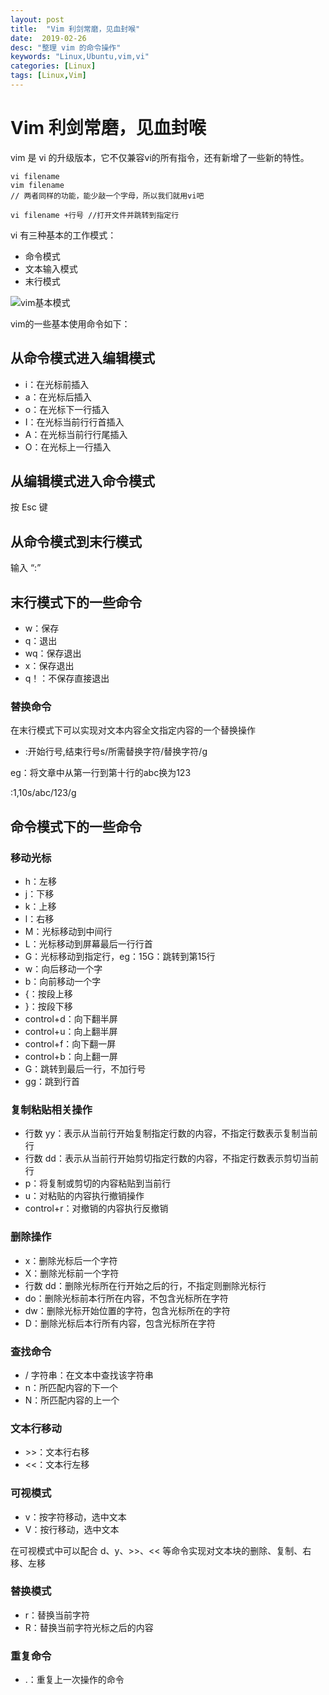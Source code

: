 ```yaml
---
layout: post
title:  "Vim 利剑常磨，见血封喉"
date:  2019-02-26
desc: "整理 vim 的命令操作"
keywords: "Linux,Ubuntu,vim,vi"
categories: [Linux]
tags: [Linux,Vim]
---
```

# Vim 利剑常磨，见血封喉

vim 是 vi 的升级版本，它不仅兼容vi的所有指令，还有新增了一些新的特性。

```shell
vi filename
vim filename
// 两者同样的功能，能少敲一个字母，所以我们就用vi吧

vi filename +行号 //打开文件并跳转到指定行
```

vi 有三种基本的工作模式：

- 命令模式
- 文本输入模式
- 末行模式

![vim基本模式](https://github.com/wangxin1248/interview/blob/master/assets/images/linux/2.bmp)

vim的一些基本使用命令如下：

## 从命令模式进入编辑模式

- i：在光标前插入
- a：在光标后插入
- o：在光标下一行插入
- I：在光标当前行行首插入
- A：在光标当前行行尾插入
- O：在光标上一行插入

## 从编辑模式进入命令模式

按 Esc 键

## 从命令模式到末行模式

输入 “:”

## 末行模式下的一些命令

- w：保存
- q：退出
- wq：保存退出
- x：保存退出
- q！：不保存直接退出

### 替换命令

在末行模式下可以实现对文本内容全文指定内容的一个替换操作

- :开始行号,结束行号s/所需替换字符/替换字符/g

eg：将文章中从第一行到第十行的abc换为123

:1,10s/abc/123/g

## 命令模式下的一些命令

### 移动光标

- h：左移
- j：下移
- k：上移
- l：右移
- M：光标移动到中间行
- L：光标移动到屏幕最后一行行首
- G：光标移动到指定行，eg：15G：跳转到第15行
- w：向后移动一个字
- b：向前移动一个字
- {：按段上移
- }：按段下移
- control+d：向下翻半屏
- control+u：向上翻半屏
- control+f：向下翻一屏
- control+b：向上翻一屏
- G：跳转到最后一行，不加行号
- gg：跳到行首

### 复制粘贴相关操作

- 行数 yy：表示从当前行开始复制指定行数的内容，不指定行数表示复制当前行
- 行数 dd：表示从当前行开始剪切指定行数的内容，不指定行数表示剪切当前行
- p：将复制或剪切的内容粘贴到当前行
- u：对粘贴的内容执行撤销操作
- control+r：对撤销的内容执行反撤销

### 删除操作

- x：删除光标后一个字符
- X：删除光标前一个字符
- 行数 dd：删除光标所在行开始之后的行，不指定则删除光标行
- do：删除光标前本行所在内容，不包含光标所在字符
- dw：删除光标开始位置的字符，包含光标所在的字符
- D：删除光标后本行所有内容，包含光标所在字符

### 查找命令

- / 字符串：在文本中查找该字符串
- n：所匹配内容的下一个
- N：所匹配内容的上一个

### 文本行移动

- \>>：文本行右移
- <<：文本行左移

### 可视模式

- v：按字符移动，选中文本
- V：按行移动，选中文本

在可视模式中可以配合 d、y、>>、<< 等命令实现对文本块的删除、复制、右移、左移

### 替换模式

- r：替换当前字符
- R：替换当前字符光标之后的内容

### 重复命令

- .：重复上一次操作的命令